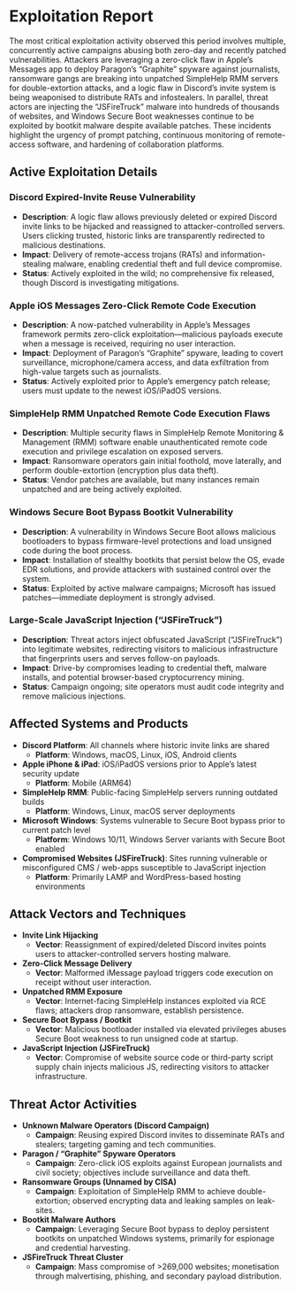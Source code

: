 # Exploitation Report

The most critical exploitation activity observed this period involves multiple, concurrently active campaigns abusing both zero-day and recently patched vulnerabilities. Attackers are leveraging a zero-click flaw in Apple’s Messages app to deploy Paragon’s “Graphite” spyware against journalists, ransomware gangs are breaking into unpatched SimpleHelp RMM servers for double-extortion attacks, and a logic flaw in Discord’s invite system is being weaponised to distribute RATs and infostealers. In parallel, threat actors are injecting the “JSFireTruck” malware into hundreds of thousands of websites, and Windows Secure Boot weaknesses continue to be exploited by bootkit malware despite available patches. These incidents highlight the urgency of prompt patching, continuous monitoring of remote-access software, and hardening of collaboration platforms.

## Active Exploitation Details

### Discord Expired-Invite Reuse Vulnerability
- **Description**: A logic flaw allows previously deleted or expired Discord invite links to be hijacked and reassigned to attacker-controlled servers. Users clicking trusted, historic links are transparently redirected to malicious destinations.  
- **Impact**: Delivery of remote-access trojans (RATs) and information-stealing malware, enabling credential theft and full device compromise.  
- **Status**: Actively exploited in the wild; no comprehensive fix released, though Discord is investigating mitigations.  

### Apple iOS Messages Zero-Click Remote Code Execution
- **Description**: A now-patched vulnerability in Apple’s Messages framework permits zero-click exploitation—malicious payloads execute when a message is received, requiring no user interaction.  
- **Impact**: Deployment of Paragon’s “Graphite” spyware, leading to covert surveillance, microphone/camera access, and data exfiltration from high-value targets such as journalists.  
- **Status**: Actively exploited prior to Apple’s emergency patch release; users must update to the newest iOS/iPadOS versions.  

### SimpleHelp RMM Unpatched Remote Code Execution Flaws
- **Description**: Multiple security flaws in SimpleHelp Remote Monitoring & Management (RMM) software enable unauthenticated remote code execution and privilege escalation on exposed servers.  
- **Impact**: Ransomware operators gain initial foothold, move laterally, and perform double-extortion (encryption plus data theft).  
- **Status**: Vendor patches are available, but many instances remain unpatched and are being actively exploited.  

### Windows Secure Boot Bypass Bootkit Vulnerability
- **Description**: A vulnerability in Windows Secure Boot allows malicious bootloaders to bypass firmware-level protections and load unsigned code during the boot process.  
- **Impact**: Installation of stealthy bootkits that persist below the OS, evade EDR solutions, and provide attackers with sustained control over the system.  
- **Status**: Exploited by active malware campaigns; Microsoft has issued patches—immediate deployment is strongly advised.  

### Large-Scale JavaScript Injection (“JSFireTruck”)
- **Description**: Threat actors inject obfuscated JavaScript (“JSFireTruck”) into legitimate websites, redirecting visitors to malicious infrastructure that fingerprints users and serves follow-on payloads.  
- **Impact**: Drive-by compromises leading to credential theft, malware installs, and potential browser-based cryptocurrency mining.  
- **Status**: Campaign ongoing; site operators must audit code integrity and remove malicious injections.  

## Affected Systems and Products

- **Discord Platform**: All channels where historic invite links are shared  
  - **Platform**: Windows, macOS, Linux, iOS, Android clients  
- **Apple iPhone & iPad**: iOS/iPadOS versions prior to Apple’s latest security update  
  - **Platform**: Mobile (ARM64)  
- **SimpleHelp RMM**: Public-facing SimpleHelp servers running outdated builds  
  - **Platform**: Windows, Linux, macOS server deployments  
- **Microsoft Windows**: Systems vulnerable to Secure Boot bypass prior to current patch level  
  - **Platform**: Windows 10/11, Windows Server variants with Secure Boot enabled  
- **Compromised Websites (JSFireTruck)**: Sites running vulnerable or misconfigured CMS / web-apps susceptible to JavaScript injection  
  - **Platform**: Primarily LAMP and WordPress-based hosting environments  

## Attack Vectors and Techniques

- **Invite Link Hijacking**  
  - **Vector**: Reassignment of expired/deleted Discord invites points users to attacker-controlled servers hosting malware.  
- **Zero-Click Message Delivery**  
  - **Vector**: Malformed iMessage payload triggers code execution on receipt without user interaction.  
- **Unpatched RMM Exposure**  
  - **Vector**: Internet-facing SimpleHelp instances exploited via RCE flaws; attackers drop ransomware, establish persistence.  
- **Secure Boot Bypass / Bootkit**  
  - **Vector**: Malicious bootloader installed via elevated privileges abuses Secure Boot weakness to run unsigned code at startup.  
- **JavaScript Injection (JSFireTruck)**  
  - **Vector**: Compromise of website source code or third-party script supply chain injects malicious JS, redirecting visitors to attacker infrastructure.  

## Threat Actor Activities

- **Unknown Malware Operators (Discord Campaign)**  
  - **Campaign**: Reusing expired Discord invites to disseminate RATs and stealers; targeting gaming and tech communities.  
- **Paragon / “Graphite” Spyware Operators**  
  - **Campaign**: Zero-click iOS exploits against European journalists and civil society; objectives include surveillance and data theft.  
- **Ransomware Groups (Unnamed by CISA)**  
  - **Campaign**: Exploitation of SimpleHelp RMM to achieve double-extortion; observed encrypting data and leaking samples on leak-sites.  
- **Bootkit Malware Authors**  
  - **Campaign**: Leveraging Secure Boot bypass to deploy persistent bootkits on unpatched Windows systems, primarily for espionage and credential harvesting.  
- **JSFireTruck Threat Cluster**  
  - **Campaign**: Mass compromise of >269,000 websites; monetisation through malvertising, phishing, and secondary payload distribution.  

